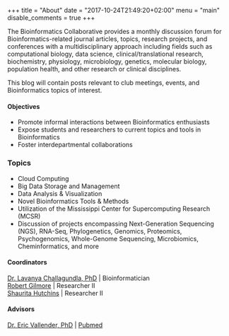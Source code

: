 +++
title = "About"
date = "2017-10-24T21:49:20+02:00"
menu = "main"
disable_comments = true
+++

The Bioinformatics Collaborative provides a monthly discussion forum for Bioinformatics-related journal articles, topics, research projects, and conferences with a multidisciplinary approach including fields such as computational biology, data science, clinical/translational research, biochemistry, physiology, microbiology, genetics, molecular biology, population health, and other research or clinical disciplines.

This blog will contain posts relevant to club meetings, events, and Bioinformatics topics of interest.


#### Objectives  
-  Promote informal interactions between Bioinformatics enthusiasts  
-  Expose students and researchers to current topics and tools in Bioinformatics  
-  Foster interdepartmental collaborations

### Topics
- Cloud Computing
- Big Data Storage and Management
- Data Analysis & Visualization
- Novel Bioinformatics Tools & Methods
- Utilization of the Mississippi Center for Supercomputing Research (MCSR)
- Discussion of projects encompassing Next-Generation Sequencing (NGS), RNA-Seq, Phylogenetics, Genomics, Proteomics, Psychogenomics, Whole-Genome Sequencing, Microbiomics, Cheminformatics, and more

    
#### Coordinators

[Dr. Lavanya Challagundla, PhD](mailto:lchallagundla@umc.edu) | Bioinformatician  
[Robert Gilmore](mailto:rgilmore@umc.edu) | Researcher II  
[Shaurita Hutchins](mailto:shutchins2@umc.edu) | Researcher II  

#### Advisors

[Dr. Eric Vallender, PhD](https://www2.umc.edu/Eric_Vallender_2C_PhD.asp) | [Pubmed](https://www.ncbi.nlm.nih.gov/pubmed/?term=Vallender+EJ%5Bauthor%5D)